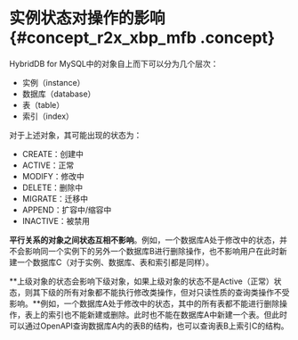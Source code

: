 # 实例状态对操作的影响 {#concept_r2x_xbp_mfb .concept}

HybridDB for MySQL中的对象自上而下可以分为几个层次：

-   实例（instance）
-   数据库（database）
-   表（table）
-   索引（index）

对于上述对象，其可能出现的状态为：

-   CREATE：创建中
-   ACTIVE：正常
-   MODIFY：修改中
-   DELETE：删除中
-   MIGRATE：迁移中
-   APPEND：扩容中/缩容中
-   INACTIVE：被禁用

**平行关系的对象之间状态互相不影响**。例如，一个数据库A处于修改中的状态，并不会影响同一个实例下的另外一个数据库B进行删除操作，也不影响用户在此时新建一个数据库C（对于实例、数据库、表和索引都是同样）。

**上级对象的状态会影响下级对象，如果上级对象的状态不是Active（正常）状态，则其下级的所有对象都不能执行修改类操作，但对只读性质的查询类操作不受影响。**例如，一个数据库A处于修改中的状态，其中的所有表都不能进行删除操作，表上的索引也不能新建或删除。此时也不能在数据库A中新建一个表。但此时可以通过OpenAPI查询数据库A内的表B的结构，也可以查询表B上索引C的结构。

